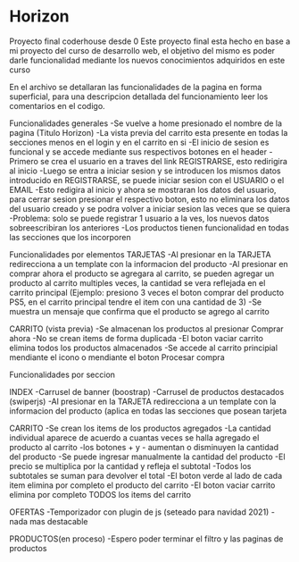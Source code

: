 # Horizon
Proyecto final coderhouse desde 0
Este proyecto final esta hecho en base a mi proyecto del curso de desarrollo web, el objetivo del mismo es poder darle funcionalidad mediante los nuevos conocimientos adquiridos en este curso

En el archivo se detallaran las funcionalidades de la pagina en forma superficial, para una descripcion detallada del funcionamiento leer los comentarios en el codigo.

Funcionalidades generales
-Se vuelve a home presionado el nombre de la pagina (Titulo Horizon)
-La vista previa del carrito esta presente en todas la secciones menos en el login y en el carrito en si
-El inicio de sesion es funcional y se accede mediante sus respectivos botones en el header
   -Primero se crea el usuario en a traves del link REGISTRARSE, esto redirigira al inicio
   -Luego se entra a iniciar sesion y se introducen los mismos datos introducido en REGISTRARSE, se puede iniciar sesion con el USUARIO o el EMAIL
   -Esto redigira al inicio y ahora se mostraran los datos del usuario, para cerrar sesion presionar el respectivo boton, esto no eliminara los datos del usuario creado y se podra
   volver a iniciar sesion las veces que se quiera
   -Problema: solo se puede registrar 1 usuario a la ves, los nuevos datos sobreescribiran los anteriores
-Los productos tienen funcionalidad en todas las secciones que los incorporen

Funcionalidades por elementos
TARJETAS
-Al presionar en la TARJETA redirecciona a un template con la informacion del producto
-Al presionar en comprar ahora el producto se agregara al carrito, se pueden agregar un producto al carrito multiples veces, la cantidad se vera reflejada en el carrito principal
(Ejemplo: presiono 3 veces el boton comprar del producto PS5, en el carrito principal tendre el item con una cantidad de 3)
-Se muestra un mensaje que confirma que el producto se agrego al carrito

CARRITO (vista previa)
-Se almacenan los productos al presionar Comprar ahora
-No se crean items de forma duplicada
-El boton vaciar carrito elimina todos los productos almacenados
-Se accede al carrito principial mendiante el icono o mendiante el boton Procesar compra

Funcionalidades por seccion

INDEX
-Carrusel de banner (boostrap)
-Carrusel de productos destacados (swiperjs)
-Al presionar en la TARJETA redirecciona a un template con la informacion del producto (aplica en todas las secciones que posean tarjeta

CARRITO
-Se crean los items de los productos agregados
-La cantidad individual aparece de acuerdo a cuantas veces se halla agregado el producto al carrito
-los botones + y - aumentan o disminuyen la cantidad del producto
-Se puede ingresar manualmente la cantidad del producto
-El precio se multiplica por la cantidad y refleja el subtotal
-Todos los subtotales se suman para devolver el total
-El boton verde al lado de cada item elimina por completo el producto del carrito
-El boton vaciar carrito elimina por completo TODOS los items del carrito

OFERTAS
-Temporizador con plugin de js (seteado para navidad 2021)
-nada mas destacable

PRODUCTOS(en proceso)
-Espero poder terminar el filtro y las paginas de productos


